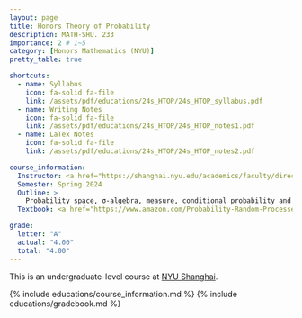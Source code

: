 ```yaml
---
layout: page
title: Honors Theory of Probability
description: MATH-SHU. 233
importance: 2 # 1~5
category: [Honors Mathematics (NYU)]
pretty_table: true

shortcuts:
  - name: Syllabus
    icon: fa-solid fa-file
    link: /assets/pdf/educations/24s_HTOP/24s_HTOP_syllabus.pdf
  - name: Writing Notes
    icon: fa-solid fa-file
    link: /assets/pdf/educations/24s_HTOP/24s_HTOP_notes1.pdf
  - name: LaTex Notes
    icon: fa-solid fa-file
    link: /assets/pdf/educations/24s_HTOP/24s_HTOP_notes2.pdf

course_information:
  Instructor: <a href="https://shanghai.nyu.edu/academics/faculty/directory/wei-wu">Wei Wu</a>
  Semester: Spring 2024
  Outline: >
    Probability space, σ-algebra, measure, conditional probability and independence; Measurable functions, Random variables and their distributions; Integration, Expectation, conditional distributions and expectation, functions of random variables, Radon-Nikodym derivatives; Random walks; Generating functions and characteristic functions; Branching process; Convergence of random variables, Laws of large numbers, Monte-Carlo methods; Central limit theorem, Large deviations; Markov Chains
  Textbook: <a href="https://www.amazon.com/Probability-Random-Processes-Geoffrey-Grimmett/dp/0198847599">Probability and Random Processes [4th Edition] (G. Grimmett and D. Stirzaker)</a>, more reference books in the syllabus

grade:
  letter: "A"
  actual: "4.00"
  total: "4.00"
---
```


This is an undergraduate-level course at [NYU Shanghai](https://shanghai.nyu.edu/).

{% include educations/course_information.md %}
{% include educations/gradebook.md %}
